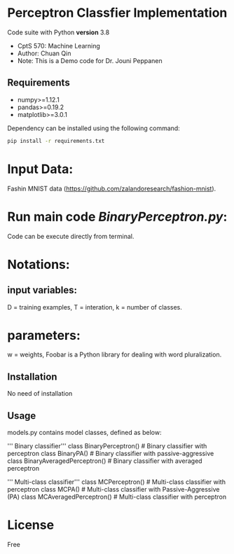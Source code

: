 # Perceptron Classfier Implementation
Code suite with Python __version__ 3.8

- CptS 570: Machine Learning
- Author: Chuan Qin
- Note: This is a Demo code for Dr. Jouni Peppanen


## Requirements
- numpy>=1.12.1
- pandas>=0.19.2
- matplotlib>=3.0.1

Dependency can be installed using the following command:
```bash
pip install -r requirements.txt
```

# Input Data:
Fashin MNIST data (https://github.com/zalandoresearch/fashion-mnist).

# Run main code *BinaryPerceptron.py*:
Code can be execute directly from terminal.

# Notations:
## input variables:
D = training examples,
T = interation,
k = number of classes.

# parameters:
w = weights,
Foobar is a Python library for dealing with word pluralization.

## Installation
No need of installation

## Usage
models.py contains model classes, defined as below:

''' Binary classifier'''
class BinaryPerceptron() # Binary classifier with perceptron 
class BinaryPA() # Binary classifier with passive-aggressive
class BinaryAveragedPerceptron() # Binary classifier with averaged perceptron 

''' Multi-class classifier'''
class MCPerceptron() # Multi-class classifier with perceptron 
class MCPA() # Multi-class classifier with Passive-Aggressive (PA) 
class MCAveragedPerceptron() # Multi-class classifier with perceptron 

# License
Free